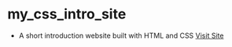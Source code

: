 # my_css_intro_site
- A short introduction website built with HTML and CSS
[Visit Site](https://mikerock51.github.io/my_css_intro_site/)

